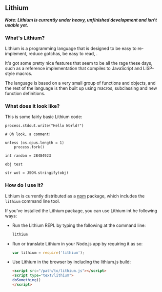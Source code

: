 Lithium
-------

***Note: Lithium is currently under heavy, unfinished development and isn't usable yet.***

### What's Lithium?

Lithium is a programming language that is designed to be easy to re-implement, reduce gotchas, be easy to read, *<insert buzz-word here>*.

It's got some pretty nice features that seem to be all the rage these days, such as a reference implementation that compiles to JavaScript and LISP-style macros. 

The language is based on a very small group of functions and objects, and the rest of the language is then built up using macros, subclassing and new function definitions.

### What does it look like?

This is some fairly basic Lithium code:

```lithium
process.stdout.write("Hello World!") 

# Oh look, a comment! 

unless (os.cpus.length = 1)
	process.fork()

int random = 28484923

obj test

str wot = JSON.stringify(obj)	
```

### How do I use it?

Lithium is currently distributed as a [npm](https://npm.org/) package, which includes the `lithium` command line tool. 

If you've installed the Lithium package, you can use Lithium int he following ways:

*   Run the Lithium REPL by typing the following at the command line:
    ```bash
	lithium
	```

*   Run or translate Lithium in your Node.js app by requiring it as so:

    ```js
	var lithium = require('lithium');
	```

*   Use Lithium in the browser by including the lithium.js build:

    ```html
	<script src="/path/to/lithium.js"></script> 
    <script type="text/lithium"> 
	doSomething() 
	</script>
	```